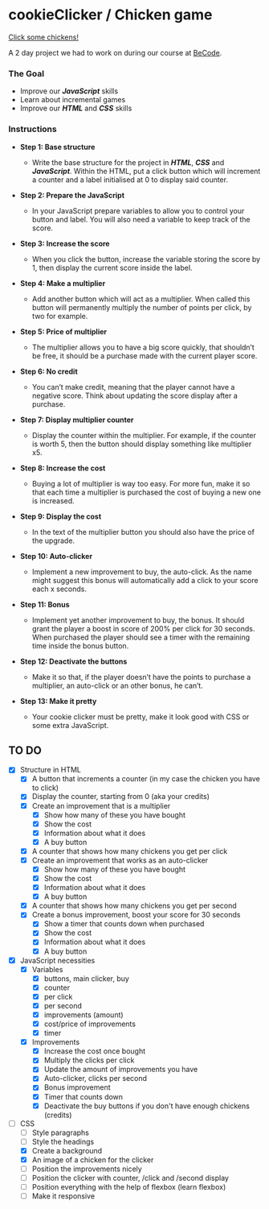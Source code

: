 # cookieClicker / Chicken game

[Click some chickens!](https://z3no.github.io/cookieClicker/)

A 2 day project we had to work on during our course at [BeCode](https://becode.org).

### The Goal
- Improve our **_JavaScript_** skills
- Learn about incremental games
- Improve our **_HTML_** and **_CSS_** skills

### Instructions
- **Step 1: Base structure**
  - Write the base structure for the project in **_HTML_**, **_CSS_** and **_JavaScript_**. Within the HTML, put a click button which will increment a counter and a label initialised at 0 to display said counter.

- **Step 2: Prepare the JavaScript**
  - In your JavaScript prepare variables to allow you to control your button and label. You will also need a variable to keep track of the score.

- **Step 3: Increase the score**
  - When you click the button, increase the variable storing the score by 1, then display the current score inside the label.

- **Step 4: Make a multiplier**
  - Add another button which will act as a multiplier. When called this button will permanently multiply the number of points per click, by two for example.

- **Step 5: Price of multiplier**
  - The multiplier allows you to have a big score quickly, that shouldn’t be free, it should be a purchase made with the current player score.

- **Step 6: No credit**
  - You can’t make credit, meaning that the player cannot have a negative score. Think about updating the score display after a purchase.

- **Step 7: Display multiplier counter**
  - Display the counter within the multiplier. For example, if the counter is worth 5, then the button should display something like multiplier x5.

- **Step 8: Increase the cost**
  - Buying a lot of multiplier is way too easy. For more fun, make it so that each time a multiplier is purchased the cost of buying a new one is increased.

- **Step 9: Display the cost**
  - In the text of the multiplier button you should also have the price of the upgrade.

- **Step 10: Auto-clicker**
  - Implement a new improvement to buy, the auto-click. As the name might suggest this bonus will automatically add a click to your score each x seconds.

- **Step 11: Bonus**
  - Implement yet another improvement to buy, the bonus. It should grant the player a boost in score of 200% per click for 30 seconds. When purchased the player should see a timer with the remaining time inside the bonus button.

- **Step 12: Deactivate the buttons**
  - Make it so that, if the player doesn’t have the points to purchase a multiplier, an auto-click or an other bonus, he can’t.

- **Step 13: Make it pretty**
  - Your cookie clicker must be pretty, make it look good with CSS or some extra JavaScript.

## TO DO
- [x] Structure in HTML
  - [x] A button that increments a counter (in my case the chicken you have to click)
  - [x] Display the counter, starting from 0 (aka your credits)
  - [x] Create an improvement that is a multiplier
    - [x] Show how many of these you have bought
    - [x] Show the cost
    - [x] Information about what it does
    - [x] A buy button
  - [x] A counter that shows how many chickens you get per click
  - [x] Create an improvement that works as an auto-clicker
    - [x] Show how many of these you have bought
    - [x] Show the cost
    - [x] Information about what it does
    - [x] A buy button
  - [x] A counter that shows how many chickens you get per second
  - [x] Create a bonus improvement, boost your score for 30 seconds
    - [x] Show a timer that counts down when purchased
    - [x] Show the cost
    - [x] Information about what it does
    - [x] A buy button
- [x] JavaScript necessities
  - [x] Variables
    - [x] buttons, main clicker, buy
    - [x] counter
    - [x] per click
    - [x] per second
    - [x] improvements (amount)
    - [x] cost/price of improvements
    - [x] timer
  - [x] Improvements
    - [x] Increase the cost once bought
    - [x] Multiply the clicks per click
    - [x] Update the amount of improvements you have
    - [x] Auto-clicker, clicks per second
    - [x] Bonus improvement
    - [x] Timer that counts down
    - [x] Deactivate the buy buttons if you don't have enough chickens (credits)
- [ ] CSS
  - [ ] Style paragraphs
  - [ ] Style the headings
  - [x] Create a background
  - [x] An image of a chicken for the clicker
  - [ ] Position the improvements nicely
  - [ ] Position the clicker with counter, /click and /second display
  - [ ] Position everything with the help of flexbox (learn flexbox)
  - [ ] Make it responsive